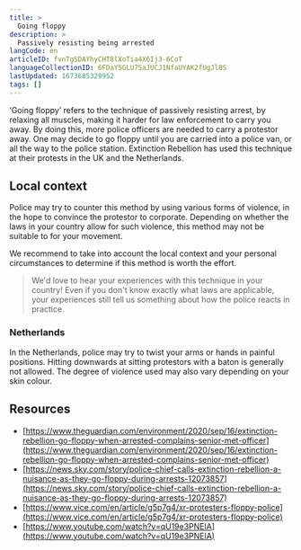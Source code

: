 ```yaml
---
title: >
  Going floppy
description: >
  Passively resisting being arrested
langCode: en
articleID: fvnTgSDAYhyCHT8lXoTia4X6Ij3-6CoT
languageCollectionID: 6FDaY5GLU7SaJUCJ1NfaUYAK2fUgJl8S
lastUpdated: 1673685329952
tags: []
---
```


‘Going floppy’ refers to the technique of passively resisting arrest, by relaxing all muscles, making it harder for law enforcement to carry you away. By doing this, more police officers are needed to carry a protestor away. One may decide to go floppy until you are carried into a police van, or all the way to the police station. Extinction Rebellion has used this technique at their protests in the UK and the Netherlands.

## Local context

Police may try to counter this method by using various forms of violence, in the hope to convince the protestor to corporate. Depending on whether the laws in your country allow for such violence, this method may not be suitable to for your movement.

We recommend to take into account the local context and your personal circumstances to determine if this method is worth the effort.

> We'd love to hear your experiences with this technique in your country! Even if you don't know exactly what laws are applicable, your experiences still tell us something about how the police reacts in practice.

### Netherlands

In the Netherlands, police may try to twist your arms or hands in painful positions. Hitting downwards at sitting protestors with a baton is generally not allowed. The degree of violence used may also vary depending on your skin colour.

## Resources

-   [https://www.theguardian.com/environment/2020/sep/16/extinction-rebellion-go-floppy-when-arrested-complains-senior-met-officer](https://www.theguardian.com/environment/2020/sep/16/extinction-rebellion-go-floppy-when-arrested-complains-senior-met-officer)
-   [https://news.sky.com/story/police-chief-calls-extinction-rebellion-a-nuisance-as-they-go-floppy-during-arrests-12073857](https://news.sky.com/story/police-chief-calls-extinction-rebellion-a-nuisance-as-they-go-floppy-during-arrests-12073857)
-   [https://www.vice.com/en/article/g5p7g4/xr-protesters-floppy-police](https://www.vice.com/en/article/g5p7g4/xr-protesters-floppy-police)
-   [https://www.youtube.com/watch?v=qU19e3PNElA](https://www.youtube.com/watch?v=qU19e3PNElA)